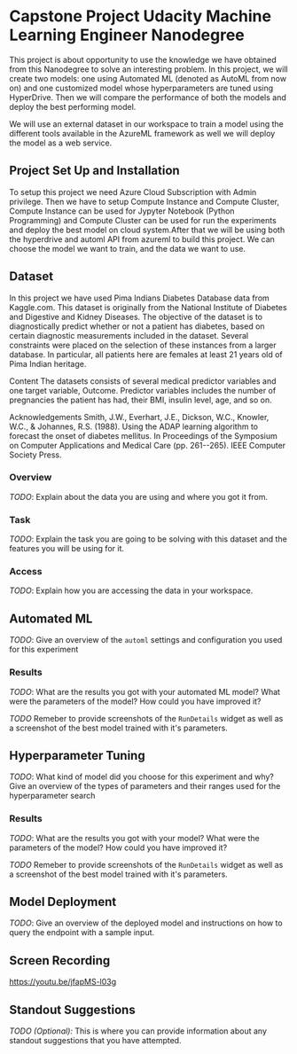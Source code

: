 # Capstone Project Udacity Machine Learning Engineer Nanodegree

This project is about opportunity to use the knowledge we have obtained from this Nanodegree to solve an interesting problem. In this project, we will create two models: one using Automated ML (denoted as AutoML from now on) and one customized model whose hyperparameters are tuned using HyperDrive. Then we will compare the performance of both the models and deploy the best performing model.

We will use an external dataset in our workspace to train a model using the different tools available in the AzureML framework as well we will deploy the model as a web service.

## Project Set Up and Installation

To setup this project we need Azure Cloud Subscription with Admin privilege. Then we have to setup Compute Instance and Compute Cluster, Compute Instance can be used for Jypyter Notebook (Python Programming) and Compute Cluster can be used for run the experiments and deploy the best model on cloud system.After that we will be using both the hyperdrive and automl API from azureml to build this project. We can choose the model we want to train, and the data we want to use. 

## Dataset

In this project we have used Pima Indians Diabetes Database data from Kaggle.com.
This dataset is originally from the National Institute of Diabetes and Digestive and Kidney Diseases. The objective of the dataset is to diagnostically predict whether or not a patient has diabetes, based on certain diagnostic measurements included in the dataset. Several constraints were placed on the selection of these instances from a larger database. In particular, all patients here are females at least 21 years old of Pima Indian heritage.

Content
The datasets consists of several medical predictor variables and one target variable, Outcome. Predictor variables includes the number of pregnancies the patient has had, their BMI, insulin level, age, and so on.

Acknowledgements
Smith, J.W., Everhart, J.E., Dickson, W.C., Knowler, W.C., & Johannes, R.S. (1988). Using the ADAP learning algorithm to forecast the onset of diabetes mellitus. In Proceedings of the Symposium on Computer Applications and Medical Care (pp. 261--265). IEEE Computer Society Press.


### Overview
*TODO*: Explain about the data you are using and where you got it from.

### Task
*TODO*: Explain the task you are going to be solving with this dataset and the features you will be using for it.

### Access
*TODO*: Explain how you are accessing the data in your workspace.

## Automated ML
*TODO*: Give an overview of the `automl` settings and configuration you used for this experiment

### Results
*TODO*: What are the results you got with your automated ML model? What were the parameters of the model? How could you have improved it?

*TODO* Remeber to provide screenshots of the `RunDetails` widget as well as a screenshot of the best model trained with it's parameters.

## Hyperparameter Tuning
*TODO*: What kind of model did you choose for this experiment and why? Give an overview of the types of parameters and their ranges used for the hyperparameter search


### Results
*TODO*: What are the results you got with your model? What were the parameters of the model? How could you have improved it?

*TODO* Remeber to provide screenshots of the `RunDetails` widget as well as a screenshot of the best model trained with it's parameters.

## Model Deployment
*TODO*: Give an overview of the deployed model and instructions on how to query the endpoint with a sample input.

## Screen Recording

https://youtu.be/jfapMS-l03g

## Standout Suggestions
*TODO (Optional):* This is where you can provide information about any standout suggestions that you have attempted.

